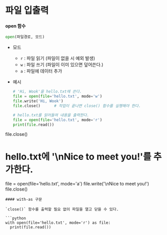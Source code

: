 # 파일 입출력

#### open 함수
```python
open(파일경로, 모드)
```

- 모드
  - `r` : 파일 읽기 (파일이 없을 시 예외 발생)
  - `w` : 파일 쓰기 (파일이 이미 있으면 덮어쓴다.)
  - `a` : 파일에 데이터 추가
  
- 예시

  ```python
  # 'Hi, Wook'을 hello.txt에 쓴다.
  file = open(file='hello.txt', mode='w')
  file.write('Hi, Wook')
  file.close()		# 작업이 끝나면 close() 함수를 실행해야 한다.
  
  # hello.txt를 읽어들여 내용을 출력한다.
  file = open(file='hello.txt', mode='r')
  print(file.read())
file.close()
  
  # hello.txt에 '\nNice to meet you!'를 추가한다.
  file = open(file='hello.txt', mode='a')
  file.write('\nNice to meet you!')
  file.close()
  ```
#### with-as 구문

`close()` 함수를 출력할 필요 없이 파일을 열고 닫을 수 있다.

```python
with open(file='hello.txt', mode='r') as file:
    print(file.read())
```

